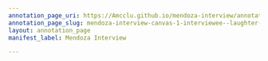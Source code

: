 ```yaml
---
annotation_page_uri: https://Amcclu.github.io/mendoza-interview/annotations/mendoza-interview-canvas-1-interviewee--laughter--relating-secondhand-experience.json
annotation_page_slug: mendoza-interview-canvas-1-interviewee--laughter--relating-secondhand-experience
layout: annotation_page
manifest_label: Mendoza Interview

---
```

